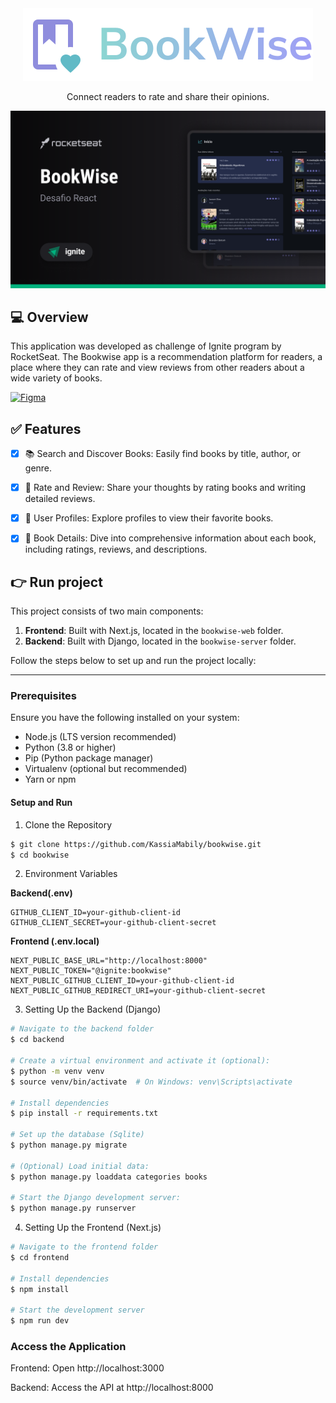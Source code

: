 <div align="center">
    <img src=".github/logo.svg" alt="Bookwise" />
    <p>Connect readers to rate and share their opinions.</p>
</div>

<img src=".github/cover.png" alt="Bookwise" />


## 💻 Overview
This application was developed as challenge of Ignite program by RocketSeat. The Bookwise app is a recommendation platform for readers, a place where they can rate and view reviews from other readers about a wide variety of books.

[![Figma](https://img.shields.io/badge/figma-%23F24E1E.svg?style=for-the-badge&logo=figma&logoColor=white)](https://www.figma.com/design/upC6UTsoMbhz6mNoHSkV5R/BookWise--%E2%80%A2-Desafio-React-(Copy)?t=AY5038fOVmiLCCfM-1)

## ✅ Features

- [x] 📚 Search and Discover Books: Easily find books by title, author, or genre.
- [x] 🌟 Rate and Review: Share your thoughts by rating books and writing detailed reviews.
- [x] 👤 User Profiles: Explore profiles to view their favorite books.
- [x] 📖 Book Details: Dive into comprehensive information about each book, including ratings, reviews, and descriptions.


## 👉 Run project

This project consists of two main components:

1. **Frontend**: Built with Next.js, located in the ``bookwise-web`` folder.
2. **Backend**: Built with Django, located in the ```bookwise-server``` folder.

Follow the steps below to set up and run the project locally:

---

### Prerequisites

Ensure you have the following installed on your system:

- Node.js (LTS version recommended)
- Python (3.8 or higher)
- Pip (Python package manager)
- Virtualenv (optional but recommended)
- Yarn or npm

#### Setup and Run

1. Clone the Repository

```bash
$ git clone https://github.com/KassiaMabily/bookwise.git
$ cd bookwise
```
2. Environment Variables

**Backend(.env)**

```env
GITHUB_CLIENT_ID=your-github-client-id
GITHUB_CLIENT_SECRET=your-github-client-secret
```

**Frontend (.env.local)**
```env
NEXT_PUBLIC_BASE_URL="http://localhost:8000"
NEXT_PUBLIC_TOKEN="@ignite:bookwise"
NEXT_PUBLIC_GITHUB_CLIENT_ID=your-github-client-id
NEXT_PUBLIC_GITHUB_REDIRECT_URI=your-github-client-secret
```

3. Setting Up the Backend (Django)

```bash
# Navigate to the backend folder
$ cd backend

# Create a virtual environment and activate it (optional):
$ python -m venv venv
$ source venv/bin/activate  # On Windows: venv\Scripts\activate

# Install dependencies
$ pip install -r requirements.txt

# Set up the database (Sqlite)
$ python manage.py migrate

# (Optional) Load initial data:
$ python manage.py loaddata categories books

# Start the Django development server:
$ python manage.py runserver
```

4. Setting Up the Frontend (Next.js)

```bash
# Navigate to the frontend folder
$ cd frontend

# Install dependencies
$ npm install

# Start the development server
$ npm run dev
```


### Access the Application

Frontend: Open http://localhost:3000

Backend: Access the API at http://localhost:8000
